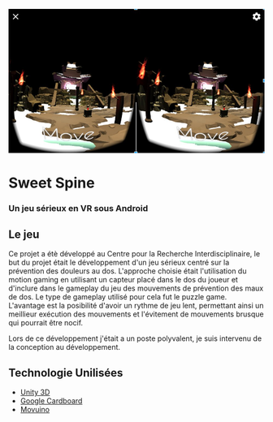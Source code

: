 ![Image du jeu](../src/Sweetspine.jpg)

# Sweet Spine

### Un jeu sérieux en VR sous Android

## Le jeu

Ce projet a étè développé au Centre pour la Recherche Interdisciplinaire, le but du projet était le développement d'un jeu sérieux centré sur la prévention des douleurs au dos.
L'approche choisie était l'utilisation du motion gaming en utilisant un capteur placé dans le dos du joueur et d'inclure dans le gameplay du jeu des mouvements de prévention des maux de dos. 
Le type de gameplay utilisé pour cela fut le puzzle game. L'avantage est la posibilité d'avoir un rythme de jeu lent, permettant ainsi un meillieur exécution des mouvements et l'évitement de mouvements brusque qui
pourrait être nocif. 

Lors de ce développement j'était a un poste polyvalent, je suis intervenu de la conception au développement.

## Technologie Unilisées

* [Unity 3D](https://unity3d.com/)
* [Google Cardboard](https://vr.google.com/cardboard/)
* [Movuino](https://hackaday.io/project/12591-movuino)

